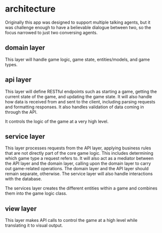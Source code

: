 # architecture

Originally this app was designed to support multiple talking agents, but it was challenge enough to have a believable dialogue between two, so the focus narrowed to just two conversing agents.

## domain layer
This layer will handle game logic, game state, entities/models, and game types.

## api layer
This layer will define RESTful endpoints such as starting a game, getting the current state of the game, and updating the game state. It will also handle how data is received from and sent to the client, including parsing requests and formatting responses. It also handles validation of data coming in through the API.  

It controls the logic of the game at a very high level.

## service layer
This layer processes requests from the API layer, applying business rules that are not directly part of the core game logic. This includes determining which game type a request refers to. It will also act as a mediator between the API layer and the domain layer, calling upon the domain layer to carry out game-related operations. The domain layer and the API layer should remain separate, otherwise. The service layer will also handle interactions with the database.

The services layer creates the different entities within a game and combines them into the game logic class.

## view layer
This layer makes API calls to control the game at a high level while translating it to visual output.